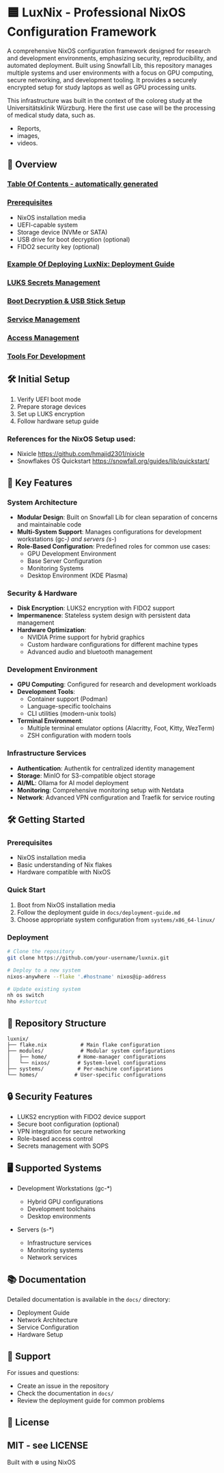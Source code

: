 #  🟦 LuxNix - Professional NixOS Configuration Framework

A comprehensive NixOS configuration framework designed for research and development environments, emphasizing security, reproducibility, and automated deployment. Built using Snowfall Lib, this repository manages multiple systems and user environments with a focus on GPU computing, secure networking, and development tooling. It provides a securely encrypted setup for study laptops as well as GPU processing units. 

This infrastructure was built in the context of the coloreg study at the Universitätsklinik Würzburg. Here the first use case will be the processing of medical study data, such as. 

- Reports,
- images,
- videos.

## 🔎 Overview 


### [Table Of Contents - automatically generated](TABLE_OF_CONTENTS.md)
### [Prerequisites](docs/hardware-setup.md#hardware-setup)
- NixOS installation media
- UEFI-capable system
- Storage device (NVMe or SATA)
- USB drive for boot decryption (optional)
- FIDO2 security key (optional)
### [Example Of Deploying LuxNix: Deployment Guide](docs/deployment-guide.md#Deployment)
### [LUKS Secrets Management](docs/security.md#luks-encryption-management)
### [Boot Decryption & USB Stick Setup](docs/security.md#boot-decryption-usb-stick-setup)
### [Service Management](docs/service-architecture.md#overview)
### [Access Management](docs/access-management.md#access-control)
### [Tools For Development](docs/development.md#development)

## 🛠️ Initial Setup
1. Verify UEFI boot mode
2. Prepare storage devices
3. Set up LUKS encryption
4. Follow hardware setup guide

### References for the NixOS Setup used:

- Nixicle https://github.com/hmajid2301/nixicle
- Snowflakes OS Quickstart https://snowfall.org/guides/lib/quickstart/

## 🚀 Key Features

### System Architecture
- **Modular Design**: Built on Snowfall Lib for clean separation of concerns and maintainable code
- **Multi-System Support**: Manages configurations for development workstations (gc-*) and servers (s-*)
- **Role-Based Configuration**: Predefined roles for common use cases:
  - GPU Development Environment
  - Base Server Configuration
  - Monitoring Systems
  - Desktop Environment (KDE Plasma)

### Security & Hardware
- **Disk Encryption**: LUKS2 encryption with FIDO2 support
- **Impermanence**: Stateless system design with persistent data management
- **Hardware Optimization**:
  - NVIDIA Prime support for hybrid graphics
  - Custom hardware configurations for different machine types
  - Advanced audio and bluetooth management

### Development Environment
- **GPU Computing**: Configured for research and development workloads
- **Development Tools**:
  - Container support (Podman)
  - Language-specific toolchains
  - CLI utilities (modern-unix tools)
- **Terminal Environment**:
  - Multiple terminal emulator options (Alacritty, Foot, Kitty, WezTerm)
  - ZSH configuration with modern tools

### Infrastructure Services
- **Authentication**: Authentik for centralized identity management
- **Storage**: MinIO for S3-compatible object storage
- **AI/ML**: Ollama for AI model deployment
- **Monitoring**: Comprehensive monitoring setup with Netdata
- **Network**: Advanced VPN configuration and Traefik for service routing

## 🛠 Getting Started

### Prerequisites
- NixOS installation media
- Basic understanding of Nix flakes
- Hardware compatible with NixOS

### Quick Start
1. Boot from NixOS installation media
2. Follow the deployment guide in `docs/deployment-guide.md`
3. Choose appropriate system configuration from `systems/x86_64-linux/`

### Deployment
```bash
# Clone the repository
git clone https://github.com/your-username/luxnix.git

# Deploy to a new system
nixos-anywhere --flake '.#hostname' nixos@ip-address

# Update existing system
nh os switch
hho #shortcut
```

## 📁 Repository Structure

```
luxnix/
├── flake.nix           # Main flake configuration
├── modules/            # Modular system configurations
│   ├── home/          # Home-manager configurations
│   └── nixos/         # System-level configurations
├── systems/           # Per-machine configurations
└── homes/            # User-specific configurations
```

## 🔒 Security Features

- LUKS2 encryption with FIDO2 device support
- Secure boot configuration (optional)
- VPN integration for secure networking
- Role-based access control
- Secrets management with SOPS

## 🖥️ Supported Systems

- Development Workstations (gc-*)
  - Hybrid GPU configurations
  - Development toolchains
  - Desktop environments

- Servers (s-*)
  - Infrastructure services
  - Monitoring systems
  - Network services

## 📚 Documentation

Detailed documentation is available in the `docs/` directory:
- Deployment Guide
- Network Architecture
- Service Configuration
- Hardware Setup

## 🛟 Support

For issues and questions:
- Create an issue in the repository
- Check the documentation in `docs/`
- Review the deployment guide for common problems

## 📜 License

MIT - see LICENSE
---

Built with ❄️ using NixOS

